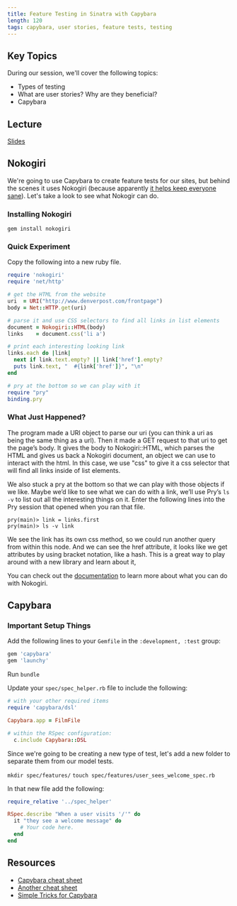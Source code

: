 ```yaml
---
title: Feature Testing in Sinatra with Capybara
length: 120
tags: capybara, user stories, feature tests, testing
---
```


## Key Topics

During our session, we'll cover the following topics:

* Types of testing
* What are user stories? Why are they beneficial?
* Capybara

## Lecture

[Slides](http://m2b-slides.herokuapp.com/m2b/feature_testing_with_capybara_in_sinatra.html#/)

## Nokogiri

We're going to use Capybara to create feature tests for our sites, but behind the scenes it uses Nokogiri (because apparently [it helps keep everyone sane](https://blog.codinghorror.com/parsing-html-the-cthulhu-way/)). Let's take a look to see what Nokogir can do.

### Installing Nokogiri

`gem install nokogiri`

### Quick Experiment

Copy the following into a new ruby file.

```ruby
require 'nokogiri'
require 'net/http'

# get the HTML from the website
uri  = URI("http://www.denverpost.com/frontpage")
body = Net::HTTP.get(uri)

# parse it and use CSS selectors to find all links in list elements
document = Nokogiri::HTML(body)
links    = document.css('li a')

# print each interesting looking link
links.each do |link|
  next if link.text.empty? || link['href'].empty?
  puts link.text, "  #{link['href']}", "\n"
end

# pry at the bottom so we can play with it
require "pry"
binding.pry
```

### What Just Happened?

The program made a URI object to parse our uri (you can think a uri as being the same thing as a url). Then it made a GET request to that uri to get the page’s body. It gives the body to Nokogiri::HTML, which parses the HTML and gives us back a Nokogiri document, an object we can use to interact with the html. In this case, we use "css" to give it a css selector that will find all links inside of list elements.

We also stuck a pry at the bottom so that we can play with those objects if we like. Maybe we’d like to see what we can do with a link, we’ll use Pry’s `ls -v` to list out all the interesting things on it. Enter the following lines into the Pry session that opened when you ran that file.

```
pry(main)> link = links.first
pry(main)> ls -v link
```

We see the link has its own css method, so we could run another query from within this node. And we can see the href attribute, it looks like we get attributes by using bracket notation, like a hash. This is a great way to play around with a new library and learn about it,

You can check out the [documentation](http://www.nokogiri.org/) to learn more about what you can do with Nokogiri.

## Capybara

### Important Setup Things

Add the following lines to your `Gemfile` in the `:development, :test` group:

```ruby
gem 'capybara'
gem 'launchy'
```

Run `bundle`

Update your `spec/spec_helper.rb` file to include the following:

```ruby
# with your other required items
require 'capybara/dsl'

Capybara.app = FilmFile

# within the RSpec configuration:
  c.include Capybara::DSL
```

Since we're going to be creating a new type of test, let's add a new folder to separate them from our model tests.

`mkdir spec/features/`
`touch spec/features/user_sees_welcome_spec.rb`

In that new file add the following:

```ruby
require_relative '../spec_helper'

RSpec.describe "When a user visits '/'" do
  it "they see a welcome message" do
    # Your code here.
  end
end
```

## Resources

* [Capybara cheat sheet](https://gist.github.com/zhengjia/428105)
* [Another cheat sheet](http://cheatrags.com/capybara)
* [Simple Tricks for Capybara](http://www.elabs.se/blog/51-simple-tricks-to-clean-up-your-capybara-tests)

